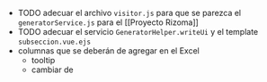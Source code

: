 - TODO adecuar el archivo `visitor.js` para que se parezca el `generatorService.js` para el [[Proyecto Rizoma]]
- TODO adecuar el servicio `GeneratorHelper.writeUi` y el template `subseccion.vue.ejs`
- columnas que se deberán de agregar en el Excel
	- tooltip
	- cambiar de